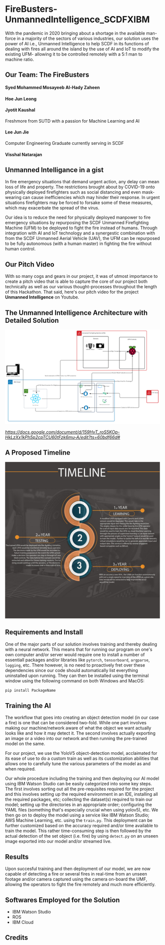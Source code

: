 # FireBusters-UnmannedIntelligence_SCDFXIBM

With the pandemic in 2020 bringing about a shortage in the available man-force in a majority of the sectors of various industries, our solution uses the power of AI i.e., Unmanned Intelligence to help SCDF in its functions of dealing with fires all around the island by the use of AI and IoT to modify the existing UFM- allowing it to be controlled remotely with a 5:1 man to machine ratio.

## Our Team: The FireBusters

#### Syed Mohammed Mosayeeb Al-Hady Zaheen
#### Hoe Jun Leong
#### Jyotit Kaushal
Freshmore from SUTD with a passion for Machine Learning and AI
#### Lee Jun Jie
Computer Engineering Graduate currently serving in SCDF
#### Visshal Natarajan

## Unmanned Intelligance in a gist

In fire emergency situations that demand urgent action, any delay can mean loss of life and property. The restrictions brought about by COVID-19 onto physically deployed firefighters such as social distancing and even mask-wearing can cause inefficiencies which may hinder their response. In urgent situations firefighters may be forced to forsake some of these measures, which may exacerbate the spread of the virus.

Our idea is to reduce the need for physically deployed manpower to fire emergency situations by repurposing the SCDF Unmanned Firefighting Machine (UFM) to be deployed to fight the fire instead of humans. Through integration with AI and IoT technology and a synergestic combination with from the SCDF Unmanned Aerial Vehicle (UAV), the UFM can be repurposed to be fully autonomous (with a human master) in fighting the fire without human control.

## Our Pitch Video

With so many cogs and gears in our project, it was of utmost importance to create a pitch video that is able to capture the core of our project both technically as well as our various thought-processes throughout the length of this Hackathon. That said, here's our pitch video for the project **Unmanned Intelligence** on Youtube.

## The Unmanned Intelligence Architecture with Detailed Solution

<img src="images/Architecture.png" width="720">

*https://docs.google.com/document/d/159HvT_roS5KOp-HkLzXx1kPh5p2cpTCU60tFzk6mu-A/edit?ts=60bdf66d#*

## A Proposed Timeline

<img src="images/Timeline.jpg" width="720">

## Requirements and Install

One of the major parts of our solution involves training and thereby dealing with a neural network. This means that for running our program on one's own computer and/or server would require one to install a number of essentiall packages and/or libraries like `pytorch`, `tensorboard`, `argparse`, `logging`, etc. There however, is no need to proactively fret over these dependencies since our code should automatically list everything uninstalled upon running. They can then be installed using the terminal window using the following command on both Windows and MacOS:
```bash
pip install PackageName
```

## Training the AI

The workflow that goes into creating an object detection model (in our case a fire) is one that can be considered two-fold. While one part involves making our machine/network aware of what the object we want actually looks like and how it may detect it. The second involves actually exporting an image or a video into our network and then running the pre-trained model on the same.

For our project, we use the YoloV5 object-detection model, acclaimated for its ease of use to do a custom train as well as its customization abilities that allows one to carefully tune the various parameters of the model as and when required.

Our whole procedure including the training and then deploying our AI model using IBM Watson Studio can be easily categorized into some key steps. The first involves sorting out all the pre-requisites required for the project and this involves setting up the required environment in an IDE, installing all the required packages, etc; collecting the dataset(s) required to train our model; setting up the directories in an appropriate order; configuring the YAML files (something that's especially crucial when using yolov5), etc.
We then go on to deploy the model using a service like IBM Watson Studio; AWS Machine Learning, etc. using the `train.py`. This deployment can be further customized based on the accuracy required and/or time available to train the model.
This rather time-consuming step is then followed by the actual detection of the set object (i.e. fire) by using `detect.py` on an unseen image exported into our model and/or streamed live.

## Results

Upon succesful training and then deployment of our model, we are now capable of detecting a fire or several fires in real-time from an unseen footage and/or camera captured using the camera on-board the UMF, allowing the operators to fight the fire remotely and much more efficiently. 

## Softwares Employed for the Solution

- IBM Watson Studio
- ROS
- IBM Cloud

## Credits
